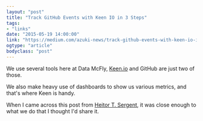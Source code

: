 ```yaml
---
layout: "post"
title: "Track GitHub Events with Keen IO in 3 Steps"
tags: 
- "links"
date: "2015-05-19 14:00:00"
link: "https://medium.com/azuki-news/track-github-events-with-keen-io-in-3-steps-df6e3248387c"
ogtype: "article"
bodyclass: "post"
---
```


We use several tools here at Data McFly, [Keen.io](http://keen.io) and GitHub are just two of those.

We also make heavy use of dashboards to show us various metrics, and that's where Keen is handy.

When I came across this post from [Heitor T. Sergent](https://medium.com/azuki-news/track-github-events-with-keen-io-in-3-steps-df6e3248387c), it was close enough to what we do that I thought I'd share it.